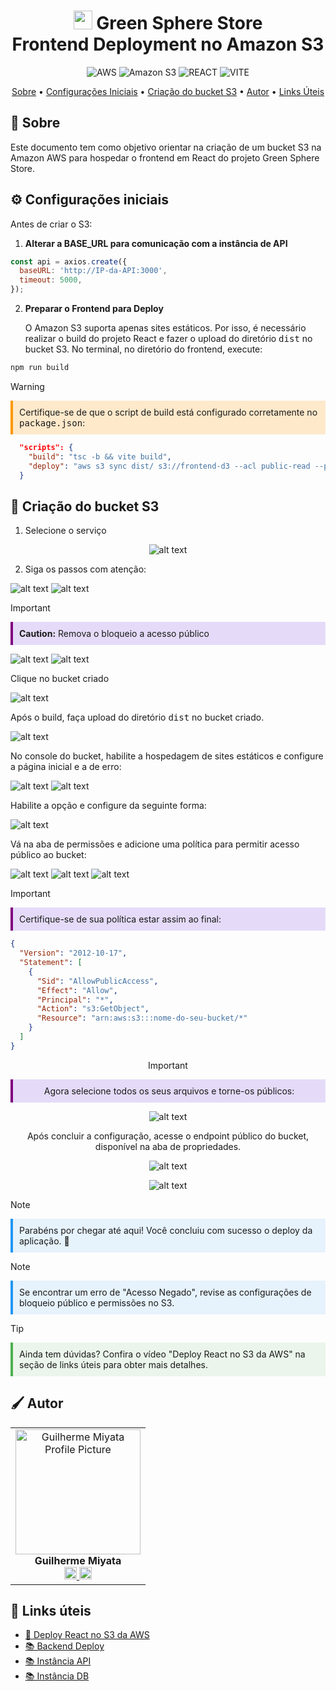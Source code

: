 [AmazonS3__BADGE]: https://img.shields.io/badge/Amazon%20S3-FF9900?style=for-the-badge&logo=amazons3&logoColor=white
[AWS__BADGE]: https://img.shields.io/badge/AWS-%23FF9900.svg?style=for-the-badge&logo=amazon-aws&logoColor=white
[VITE__BADGE]: https://img.shields.io/badge/Vite-646CFF?style=for-the-badge&logo=vite&logoColor=white
[REACT__BADGE]: https://img.shields.io/badge/React-61DAFB?style=for-the-badge&logo=react&logoColor=black

<div align="center">

<h1  style="font-weight: bold;"><img src="./GreenSphere-web/src/assets/images/logo.svg" alt="main section" width="30px" > Green Sphere Store<br> Frontend Deployment no Amazon S3</h1>

![AWS][AWS__BADGE]
![Amazon S3][AmazonS3__BADGE]
![REACT][REACT__BADGE]
![VITE][VITE__BADGE]

<a href="#about">Sobre</a> •
<a href="#config">Configurações Iniciais</a> •
<a href="#S3">Criação do bucket S3</a> •
<a href="#colab">Autor</a> •
<a href="#resources">Links Úteis</a>

</div>

<h2 id="about">📌 Sobre</h2>

Este documento tem como objetivo orientar na criação de um bucket S3 na Amazon AWS para hospedar o frontend em React do projeto Green Sphere Store.

<h2 id= "config">⚙️ Configurações iniciais</h2>

Antes de criar o S3:

1. **Alterar a BASE_URL para comunicação com a instância de API**

```javascript
const api = axios.create({
  baseURL: 'http://IP-da-API:3000',
  timeout: 5000,
});
```

2. **Preparar o Frontend para Deploy**

   O Amazon S3 suporta apenas sites estáticos. Por isso, é necessário realizar o build do projeto React e fazer o upload do diretório <kbd>dist</kbd> no bucket S3.
   No terminal, no diretório do frontend, execute:

```bash
npm run build
```

> [!WARNING]
>
> <div style="border-left: 4px solid #FF9800; padding: 10px; background: rgba(255, 152, 0, 0.2);">
> Certifique-se de que o script de build está configurado corretamente no <kbd>package.json</kbd>:

</div>

```json
  "scripts": {
    "build": "tsc -b && vite build",
    "deploy": "aws s3 sync dist/ s3://frontend-d3 --acl public-read --profile Miyata"
  }
```

<h2 id="S3">🧺 Criação do bucket S3</h2>

1.  Selecione o serviço

  <div align="center">

![alt text](./md/images/image-20.png)

  </div>

2.  Siga os passos com atenção:

    <div align="center">

![alt text](./md/images/image-21.png)
![alt text](./md/images/image-23.png)

> [!IMPORTANT]
>
>   <div style="border-left: 4px solid purple; padding: 10px; background: rgba(130, 80, 223, 0.2);">
>  <strong>Caution:</strong> Remova o bloqueio a acesso público

</div>

![alt text](./md/images/image-24.png)
![alt text](./md/images/image-25.png)

Clique no bucket criado

![alt text](./md/images/image-26.png)

Após o build, faça upload do diretório <kbd>dist</kbd> no bucket criado.

![alt text](./md/images/image-22.png)

No console do bucket, habilite a hospedagem de sites estáticos e configure a página inicial e a de erro:

![alt text](./md/images/image-27.png)
![alt text](./md/images/image-28.png)

Habilite a opção e configure da seguinte forma:

![alt text](./md/images/image-29.png)

Vá na aba de permissões e adicione uma política para permitir acesso público ao bucket:

![alt text](./md/images/image-30.png)
![alt text](./md/images/image-31.png)
![alt text](./md/images/image-32.png)

> [!IMPORTANT]
>
>   <div style="border-left: 4px solid purple; padding: 10px; background: rgba(130, 80, 223, 0.2);">
>   Certifique-se de sua política estar assim ao final:

  </div>

```json
{
  "Version": "2012-10-17",
  "Statement": [
    {
      "Sid": "AllowPublicAccess",
      "Effect": "Allow",
      "Principal": "*",
      "Action": "s3:GetObject",
      "Resource": "arn:aws:s3:::nome-do-seu-bucket/*"
    }
  ]
}
```

<div align="center">

> [!IMPORTANT]
>
>   <div style="border-left: 4px solid purple; padding: 10px; background: rgba(130, 80, 223, 0.2);">
>   Agora selecione todos os seus arquivos e torne-os públicos:

</div>

![alt text](./md/images/image-34.png)

Após concluir a configuração, acesse o endpoint público do bucket, disponível na aba de propriedades.

![alt text](./md/images/image-35.png)

![alt text](./md/images/image-36.png)

</div>

> [!NOTE]
>
> <div style="border-left: 4px solid #2196F3; padding: 10px; background: rgba(33, 150, 243, 0.1);">
> Parabéns por chegar até aqui! Você concluiu com sucesso o deploy da aplicação. 🎉

</div>

> [!NOTE]
>
> <div style="border-left: 4px solid #2196F3; padding: 10px; background: rgba(33, 150, 243, 0.1);">
>  Se encontrar um erro de "Acesso Negado", revise as configurações de bloqueio público e permissões no S3.

</div>

> [!TIP]
>
> <div style="border-left: 4px solid #4CAF50; padding: 10px; background: rgba(76, 175, 80, 0.1);">
> Ainda tem dúvidas? Confira o vídeo "Deploy React no S3 da AWS" na seção de links úteis para obter mais detalhes.

</div>

<h2 id="colab">🖌 Autor</h2>

<table align="center">
  <tr style="display: flex; justify-content: space-around;" >
    <td align="center">
      <img src="./GreenSphere-web/src/assets/images/Miyata.jpg" width="200px;" height="200px;" alt="Guilherme Miyata Profile Picture"/><br>
      <b>Guilherme Miyata</b><br>
      <a href="https://github.com/g-Miyata">
        <img src="./GreenSphere-web/src/assets/images/github.png" width="20px;" alt="GitHub Icon"/>
      </a>
      <a href="https://www.linkedin.com/in/guilherme-miyata-612a71219/">
        <img src="./GreenSphere-web/src/assets/images/linkedin.png" width="20px;" alt="LinkedIn Icon"/>
      </a>
    </td>
  </tr>
</table>

<h2 id="resources">📄 Links úteis</h2>

- [🎥 Deploy React no S3 da AWS](https://www.youtube.com/watch?v=vosy6rEeOiw)
- [📚 Backend Deploy](./deploy_backend.md)
- [📚 Instância API](./api-instancia.md)
- [📚 Instância DB](./banco-instancia.md)
